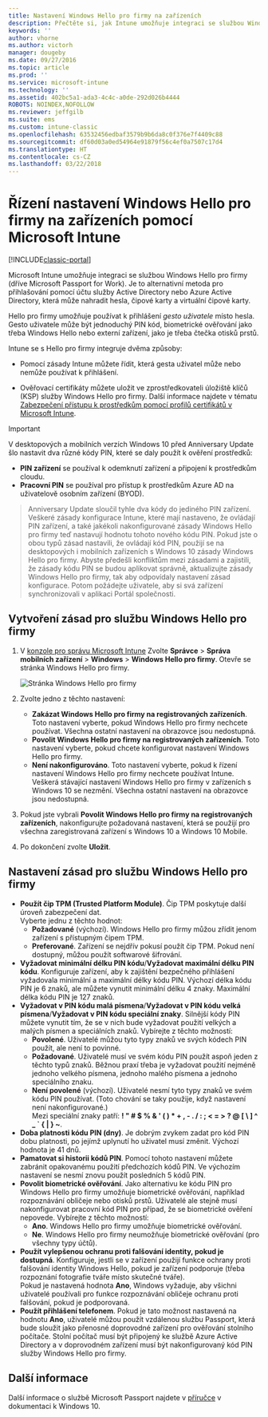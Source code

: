 ```yaml
---
title: Nastavení Windows Hello pro firmy na zařízeních
description: Přečtěte si, jak Intune umožňuje integraci se službou Windows Hello pro firmy. Je to alternativní metoda pro přihlašování pomocí účtu služby Active Directory nebo Azure Active Directory, která může nahradit hesla, čipové karty a virtuální čipové karty.
keywords: ''
author: vhorne
ms.author: victorh
manager: dougeby
ms.date: 09/27/2016
ms.topic: article
ms.prod: ''
ms.service: microsoft-intune
ms.technology: ''
ms.assetid: 402bc5a1-ada3-4c4c-a0de-292d026b4444
ROBOTS: NOINDEX,NOFOLLOW
ms.reviewer: jeffgilb
ms.suite: ems
ms.custom: intune-classic
ms.openlocfilehash: 63532456edbaf3579b9b6da8c0f376e7f4409c88
ms.sourcegitcommit: df60d03a0ed54964e91879f56c4ef0a7507c17d4
ms.translationtype: HT
ms.contentlocale: cs-CZ
ms.lasthandoff: 03/22/2018
---
```

# <a name="control-windows-hello-for-business-settings-on-devices-with-microsoft-intune"></a>Řízení nastavení Windows Hello pro firmy na zařízeních pomocí Microsoft Intune

[!INCLUDE[classic-portal](../includes/classic-portal.md)]

Microsoft Intune umožňuje integraci se službou Windows Hello pro firmy (dříve Microsoft Passport for Work). Je to alternativní metoda pro přihlašování pomocí účtu služby Active Directory nebo Azure Active Directory, která může nahradit hesla, čipové karty a virtuální čipové karty.

Hello pro firmy umožňuje používat k přihlášení *gesto uživatele* místo hesla. Gesto uživatele může být jednoduchý PIN kód, biometrické ověřování jako třeba Windows Hello nebo externí zařízení, jako je třeba čtečka otisků prstů.

Intune se s Hello pro firmy integruje dvěma způsoby:

-   Pomocí zásady Intune můžete řídit, která gesta uživatel může nebo nemůže používat k přihlášení.

-   Ověřovací certifikáty můžete uložit ve zprostředkovateli úložiště klíčů (KSP) služby Windows Hello pro firmy. Další informace najdete v tématu [Zabezpečení přístupu k prostředkům pomocí profilů certifikátů v Microsoft Intune](secure-resource-access-with-certificate-profiles.md).

> [!IMPORTANT]
> V desktopových a mobilních verzích Windows 10 před Anniversary Update šlo nastavit dva různé kódy PIN, které se daly použít k ověření prostředků:
- **PIN zařízení** se používal k odemknutí zařízení a připojení k prostředkům cloudu.
- **Pracovní PIN** se používal pro přístup k prostředkům Azure AD na uživatelově osobním zařízení (BYOD).

>Anniversary Update sloučil tyhle dva kódy do jediného PIN zařízení.
Veškeré zásady konfigurace Intune, které mají nastaveno, že ovládají PIN zařízení, a také jakékoli nakonfigurované zásady Windows Hello pro firmy teď nastavují hodnotu tohoto nového kódu PIN.
Pokud jste o obou typů zásad nastavili, že ovládají kód PIN, použijí se na desktopových i mobilních zařízeních s Windows 10 zásady Windows Hello pro firmy.
Abyste předešli konfliktům mezi zásadami a zajistili, že zásady kódu PIN se budou aplikovat správně, aktualizujte zásady Windows Hello pro firmy, tak aby odpovídaly nastavení zásad konfigurace. Potom požádejte uživatele, aby si svá zařízení synchronizovali v aplikaci Portál společnosti.



## <a name="create-a-windows-hello-for-business-policy"></a>Vytvoření zásad pro službu Windows Hello pro firmy

1.  V [konzole pro správu Microsoft Intune](https://manage.microsoft.com) Zvolte **Správce** &gt; **Správa mobilních zařízení** &gt; **Windows** &gt; **Windows Hello pro firmy**. Otevře se stránka Windows Hello pro firmy.

    ![Stránka Windows Hello pro firmy](../media/passport.png)

2.  Zvolte jedno z těchto nastavení:
    - **Zakázat Windows Hello pro firmy na registrovaných zařízeních**. Toto nastavení vyberte, pokud Windows Hello pro firmy nechcete používat. Všechna ostatní nastavení na obrazovce jsou nedostupná.
    - **Povolit Windows Hello pro firmy na registrovaných zařízeních**. Toto nastavení vyberte, pokud chcete konfigurovat nastavení Windows Hello pro firmy.
    - **Není nakonfigurováno**. Toto nastavení vyberte, pokud k řízení nastavení Windows Hello pro firmy nechcete používat Intune. Veškerá stávající nastavení Windows Hello pro firmy v zařízeních s Windows 10 se nezmění. Všechna ostatní nastavení na obrazovce jsou nedostupná.
3.  Pokud jste vybrali **Povolit Windows Hello pro firmy na registrovaných zařízeních**, nakonfigurujte požadovaná nastavení, která se použijí pro všechna zaregistrovaná zařízení s Windows 10 a Windows 10 Mobile.
4.  Po dokončení zvolte **Uložit**.


## <a name="settings-for-the-windows-hello-for-business-policy"></a>Nastavení zásad pro službu Windows Hello pro firmy

- **Použít čip TPM (Trusted Platform Module)**. Čip TPM poskytuje další úroveň zabezpečení dat.<br>Vyberte jednu z těchto hodnot:
    - **Požadované** (výchozí). Windows Hello pro firmy můžou zřídit jenom zařízení s přístupným čipem TPM.
    - **Preferované**. Zařízení se nejdřív pokusí použít čip TPM. Pokud není dostupný, můžou použít softwarové šifrování.
- **Vyžadovat minimální délku PIN kódu**/**Vyžadovat maximální délku PIN kódu**. Konfiguruje zařízení, aby k zajištění bezpečného přihlášení vyžadovala minimální a maximální délky kódu PIN. Výchozí délka kódu PIN je 6 znaků, ale můžete vynutit minimální délku 4 znaky. Maximální délka kódu PIN je 127 znaků.
- **Vyžadovat v PIN kódu malá písmena**/**Vyžadovat v PIN kódu velká písmena**/**Vyžadovat v PIN kódu speciální znaky**. Silnější kódy PIN můžete vynutit tím, že se v nich bude vyžadovat použití velkých a malých písmen a speciálních znaků. Vybírejte z těchto možností:
    - **Povolené**. Uživatelé můžou tyto typy znaků ve svých kódech PIN použít, ale není to povinné.
    - **Požadované**. Uživatelé musí ve svém kódu PIN použít aspoň jeden z těchto typů znaků. Běžnou praxí třeba je vyžadovat použití nejméně jednoho velkého písmena, jednoho malého písmena a jednoho speciálního znaku.
    - **Není povolené** (výchozí). Uživatelé nesmí tyto typy znaků ve svém kódu PIN používat. (Toto chování se taky použije, když nastavení není nakonfigurované.)<br>Mezi speciální znaky patří: **! " # $ % &amp; ' ( ) &#42; + , - . / : ; &lt; = &gt; ? @ [ \ ] ^ _ &#96; { &#124; } ~**.
- **Doba platnosti kódu PIN (dny)**. Je dobrým zvykem zadat pro kód PIN dobu platnosti, po jejímž uplynutí ho uživatel musí změnit. Výchozí hodnota je 41 dnů.
- **Pamatovat si historii kódů PIN**. Pomocí tohoto nastavení můžete zabránit opakovanému použití předchozích kódů PIN. Ve výchozím nastavení se nesmí znovu použít posledních 5 kódů PIN.
- **Povolit biometrické ověřování**. Jako alternativu ke kódu PIN pro Windows Hello pro firmy umožňuje biometrické ověřování, například rozpoznávání obličeje nebo otisků prstů. Uživatelé ale stejně musí nakonfigurovat pracovní kód PIN pro případ, že se biometrické ověření nepovede. Vybírejte z těchto možností:
    - **Ano**. Windows Hello pro firmy umožňuje biometrické ověřování.
    - **Ne**. Windows Hello pro firmy neumožňuje biometrické ověřování (pro všechny typy účtů).
- **Použít vylepšenou ochranu proti falšování identity, pokud je dostupná**. Konfiguruje, jestli se v zařízení použijí funkce ochrany proti falšování identity Windows Hello, pokud je zařízení podporuje (třeba rozpoznání fotografie tváře místo skutečné tváře).<br>Pokud je nastavená hodnota **Ano**, Windows vyžaduje, aby všichni uživatelé používali pro funkce rozpoznávání obličeje ochranu proti falšování, pokud je podporovaná.
- **Použít přihlášení telefonem**. Pokud je tato možnost nastavená na hodnotu **Ano**, uživatelé můžou použít vzdálenou službu Passport, která bude sloužit jako přenosné doprovodné zařízení pro ověřování stolního počítače. Stolní počítač musí být připojený ke službě Azure Active Directory a v doprovodném zařízení musí být nakonfigurovaný kód PIN služby Windows Hello pro firmy.

## <a name="further-information"></a>Další informace
Další informace o službě Microsoft Passport najdete v [příručce](https://technet.microsoft.com/library/mt589441.aspx) v dokumentaci k Windows 10.
